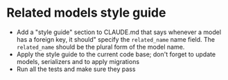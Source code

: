 # Related models style guide

- Add a "style guide" section to CLAUDE.md that says whenever a model has a
  foreign key, it should" specify the `related_name` name field. The
  `related_name` should be the plural form of the model name.
- Apply the style guide to the current code base; don't forget to update
  models, serializers and to apply migrations
- Run all the tests and make sure they pass
